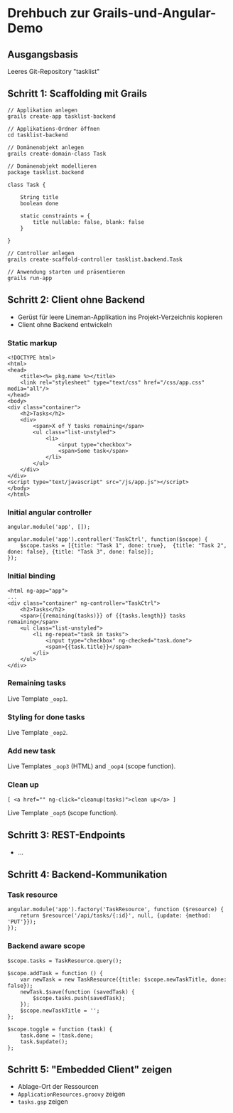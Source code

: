 # Drehbuch zur Grails-und-Angular-Demo

## Ausgangsbasis

Leeres Git-Repository "tasklist"

## Schritt 1: Scaffolding mit Grails

    // Applikation anlegen
    grails create-app tasklist-backend

    // Applikations-Ordner öffnen
    cd tasklist-backend

    // Domänenobjekt anlegen
    grails create-domain-class Task

    // Domänenobjekt modellieren
    package tasklist.backend

    class Task {

        String title
        boolean done

        static constraints = {
            title nullable: false, blank: false
        }

    }

    // Controller anlegen
    grails create-scaffold-controller tasklist.backend.Task

    // Anwendung starten und präsentieren
    grails run-app

## Schritt 2: Client ohne Backend

*   Gerüst für leere Lineman-Applikation ins Projekt-Verzeichnis kopieren
*   Client ohne Backend entwickeln

### Static markup

    <!DOCTYPE html>
    <html>
    <head>
        <title><%= pkg.name %></title>
        <link rel="stylesheet" type="text/css" href="/css/app.css" media="all"/>
    </head>
    <body>
    <div class="container">
        <h2>Tasks</h2>
        <div>
            <span>X of Y tasks remaining</span>
            <ul class="list-unstyled">
                <li>
                    <input type="checkbox">
                    <span>Some task</span>
                </li>
            </ul>
        </div>
    </div>
    <script type="text/javascript" src="/js/app.js"></script>
    </body>
    </html>

### Initial angular controller

    angular.module('app', []);
    
    angular.module('app').controller('TaskCtrl', function($scope) {
        $scope.tasks = [{title: "Task 1", done: true},  {title: "Task 2", done: false}, {title: "Task 3", done: false}];
    });

### Initial binding

    <html ng-app="app">
    ...
    <div class="container" ng-controller="TaskCtrl">
        <h2>Tasks</h2>
        <span>{{remaining(tasks)}} of {{tasks.length}} tasks remaining</span>
        <ul class="list-unstyled">
            <li ng-repeat="task in tasks">
                <input type="checkbox" ng-checked="task.done">
                <span>{{task.title}}</span>
            </li>
        </ul>
    </div>    

### Remaining tasks

Live Template `_oop1`.

### Styling for done tasks

Live Template `_oop2`.

### Add new task

Live Templates `_oop3` (HTML) and `_oop4` (scope function).

### Clean up

    [ <a href="" ng-click="cleanup(tasks)">clean up</a> ]

Live Template `_oop5` (scope function).

## Schritt 3: REST-Endpoints

*   ...

## Schritt 4: Backend-Kommunikation

### Task resource

    angular.module('app').factory('TaskResource', function ($resource) {
        return $resource('/api/tasks/{:id}', null, {update: {method: 'PUT'}});
    });

### Backend aware scope

    $scope.tasks = TaskResource.query();
    
    $scope.addTask = function () {
        var newTask = new TaskResource({title: $scope.newTaskTitle, done: false});
        newTask.$save(function (savedTask) {
            $scope.tasks.push(savedTask);
        });
        $scope.newTaskTitle = '';
    };
    
    $scope.toggle = function (task) {
        task.done = !task.done;
        task.$update();
    };

## Schritt 5: "Embedded Client" zeigen

*   Ablage-Ort der Ressourcen
*   `ApplicationResources.groovy` zeigen
*   `tasks.gsp` zeigen

